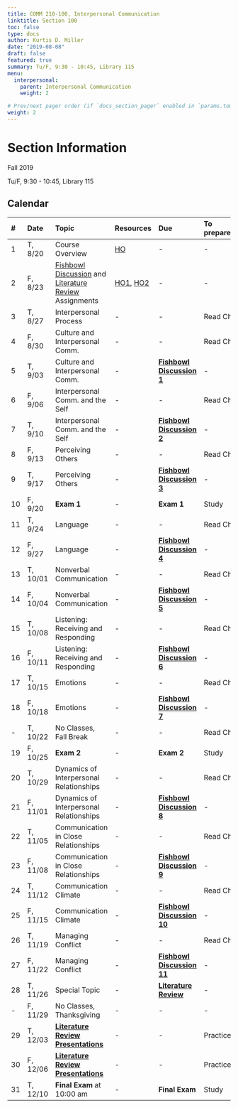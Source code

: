 ```yaml
---
title: COMM 210-100, Interpersonal Communication
linktitle: Section 100
toc: false
type: docs
author: Kurtis D. Miller
date: "2019-08-08"
draft: false
featured: true
summary: Tu/F, 9:30 - 10:45, Library 115
menu:
  interpersonal:
    parent: Interpersonal Communication
    weight: 2

# Prev/next pager order (if `docs_section_pager` enabled in `params.toml`)
weight: 2
---
```


Section Information
===================

Fall 2019

Tu/F, 9:30 - 10:45, Library 115

[ho-s]:  /course/interpersonal/COMM-210-100-FA19-KM.pdf  "Handout - Syllabus"

<!-- more -->

Calendar
--------

| #  | Date     | Topic                                                                        | Resources                  | Due                                    | To prepare… |
|:-|:-----------|:--------------------------|:----------|:-----------------------|:---------------------------|
|  1 | T,  8/20 | Course Overview                                                              | [HO][ho-s]                 | -                                      | -           |
|  2 | F,  8/23 | [Fishbowl Discussion][Fishbowl] and [Literature Review][lit-rev] Assignments | [HO1][ho-fd], [HO2][ho-lr] | -                                      | -           |
|  3 | T,  8/27 | Interpersonal Process                                                        | -                          | -                                      | Read Ch.    |
|  4 | F,  8/30 | Culture and Interpersonal Comm.                                              | -                          | -                                      | Read Ch.    |
|  5 | T,  9/03 | Culture and Interpersonal Comm.                                              | -                          | **[Fishbowl Discussion 1][Fishbowl]**  | -           |
|  6 | F,  9/06 | Interpersonal Comm. and the Self                                             | -                          | -                                      | Read Ch.    |
|  7 | T,  9/10 | Interpersonal Comm. and the Self                                             | -                          | **[Fishbowl Discussion 2][Fishbowl]**  | -           |
|  8 | F,  9/13 | Perceiving Others                                                            | -                          | -                                      | Read Ch.    |
|  9 | T,  9/17 | Perceiving Others                                                            | -                          | **[Fishbowl Discussion 3][Fishbowl]**  | -           |
| 10 | F,  9/20 | **Exam 1**                                                                   | -                          | **Exam 1**                             | Study       |
| 11 | T,  9/24 | Language                                                                     | -                          | -                                      | Read Ch.    |
| 12 | F,  9/27 | Language                                                                     | -                          | **[Fishbowl Discussion 4][Fishbowl]**  | -           |
| 13 | T, 10/01 | Nonverbal Communication                                                      | -                          | -                                      | Read Ch.    |
| 14 | F, 10/04 | Nonverbal Communication                                                      | -                          | **[Fishbowl Discussion 5][Fishbowl]**  | -           |
| 15 | T, 10/08 | Listening: Receiving and Responding                                          | -                          | -                                      | Read Ch.    |
| 16 | F, 10/11 | Listening: Receiving and Responding                                          | -                          | **[Fishbowl Discussion 6][Fishbowl]**  | -           |
| 17 | T, 10/15 | Emotions                                                                     | -                          | -                                      | Read Ch.    |
| 18 | F, 10/18 | Emotions                                                                     | -                          | **[Fishbowl Discussion 7][Fishbowl]**  | -           |
|  - | T, 10/22 | No Classes, Fall Break                                                       | -                          | -                                      | Read Ch.    |
| 19 | F, 10/25 | **Exam 2**                                                                   | -                          | **Exam 2**                             | Study       |
| 20 | T, 10/29 | Dynamics of Interpersonal Relationships                                      | -                          | -                                      | Read Ch.    |
| 21 | F, 11/01 | Dynamics of Interpersonal Relationships                                      | -                          | **[Fishbowl Discussion 8][Fishbowl]**  | -           |
| 22 | T, 11/05 | Communication in Close Relationships                                         | -                          | -                                      | Read Ch.    |
| 23 | F, 11/08 | Communication in Close Relationships                                         | -                          | **[Fishbowl Discussion 9][Fishbowl]**  | -           |
| 24 | T, 11/12 | Communication Climate                                                        | -                          | -                                      | Read Ch.    |
| 25 | F, 11/15 | Communication Climate                                                        | -                          | **[Fishbowl Discussion 10][Fishbowl]** | -           |
| 26 | T, 11/19 | Managing Conflict                                                            | -                          | -                                      | Read Ch.    |
| 27 | F, 11/22 | Managing Conflict                                                            | -                          | **[Fishbowl Discussion 11][Fishbowl]** | -           |
| 28 | T, 11/26 | Special Topic                                                                | -                          | **[Literature Review][lit-rev]**       | -           |
|  - | F, 11/29 | No Classes, Thanksgiving                                                     | -                          | -                                      | -           |
| 29 | T, 12/03 | **[Literature Review Presentations][lit-rev]**                               | -                          | -                                      | Practice    |
| 30 | F, 12/06 | **[Literature Review Presentations][lit-rev]**                               | -                          | -                                      | Practice    |
| 31 | T, 12/10 | **Final Exam** at 10:00 am                                                   | -                          | **Final Exam**                         | Study       |

<!-- assignment links -->
[Fishbowl]:  /course/interpersonal/assignment/fishbowl-discussion/   "Assignment description"
[lit-rev]:   /course/interpersonal/assignment/literature-review/     "Assignment description"

<!-- handout links -->
[ho-fd]: /course/interpersonal/handout/fishbowl-discusion.pdf  "Handout - Fishbowl Discussion Assignment"
[ho-lr]: /course/interpersonal/handout/literature-review.pdf   "Handout - Literature Review Assignment"

<!-- lesson plan links -->


<!-- visual aid links-->
